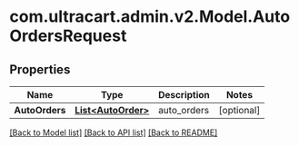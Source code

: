 # com.ultracart.admin.v2.Model.AutoOrdersRequest
## Properties

Name | Type | Description | Notes
------------ | ------------- | ------------- | -------------
**AutoOrders** | [**List&lt;AutoOrder&gt;**](AutoOrder.md) | auto_orders | [optional] 


[[Back to Model list]](../README.md#documentation-for-models) [[Back to API list]](../README.md#documentation-for-api-endpoints) [[Back to README]](../README.md)

